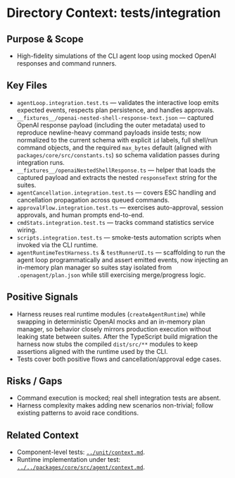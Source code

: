 # Directory Context: tests/integration

## Purpose & Scope

- High-fidelity simulations of the CLI agent loop using mocked OpenAI responses and command runners.

## Key Files

- `agentLoop.integration.test.ts` — validates the interactive loop emits expected events, respects plan persistence, and handles approvals.
- `__fixtures__/openai-nested-shell-response-text.json` — captured OpenAI response payload (including the outer metadata) used to reproduce newline-heavy command payloads inside tests; now normalized to the current schema with explicit `id` labels, full shell/run command objects, and the required `max_bytes` default (aligned with `packages/core/src/constants.ts`) so schema validation passes during integration runs.
- `__fixtures__/openaiNestedShellResponse.ts` — helper that loads the captured payload and extracts the nested `responseText` string for the suites.
- `agentCancellation.integration.test.ts` — covers ESC handling and cancellation propagation across queued commands.
- `approvalFlow.integration.test.ts` — exercises auto-approval, session approvals, and human prompts end-to-end.
- `cmdStats.integration.test.ts` — tracks command statistics service wiring.
- `scripts.integration.test.ts` — smoke-tests automation scripts when invoked via the CLI runtime.
- `agentRuntimeTestHarness.ts` & `testRunnerUI.ts` — scaffolding to run the agent loop programmatically and assert emitted events, now injecting an in-memory plan manager so suites stay isolated from `.openagent/plan.json` while still exercising merge/progress logic.

## Positive Signals

- Harness reuses real runtime modules (`createAgentRuntime`) while swapping in deterministic OpenAI mocks and an in-memory plan manager, so behavior closely mirrors production execution without leaking state between suites. After the TypeScript build migration the harness now stubs the compiled `dist/src/**` modules to keep assertions aligned with the runtime used by the CLI.
- Tests cover both positive flows and cancellation/approval edge cases.

## Risks / Gaps

- Command execution is mocked; real shell integration tests are absent.
- Harness complexity makes adding new scenarios non-trivial; follow existing patterns to avoid race conditions.

## Related Context

- Component-level tests: [`../unit/context.md`](../unit/context.md).
- Runtime implementation under test: [`../../packages/core/src/agent/context.md`](../../packages/core/src/agent/context.md).
